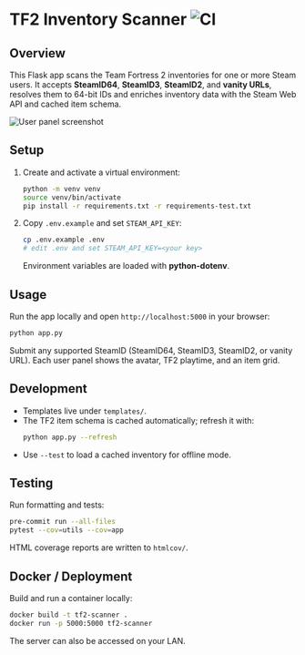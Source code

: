 # TF2 Inventory Scanner ![CI](https://github.com/dankrr/tf2-inventory-scanner/actions/workflows/ci.yml/badge.svg)

## Overview

This Flask app scans the Team Fortress 2 inventories for one or more Steam users. It accepts **SteamID64**, **SteamID3**, **SteamID2**, and **vanity URLs**, resolves them to 64-bit IDs and enriches inventory data with the Steam Web API and cached item schema.

![User panel screenshot](docs/images/user_panel.png)

## Setup

1. Create and activate a virtual environment:
   ```bash
   python -m venv venv
   source venv/bin/activate
   pip install -r requirements.txt -r requirements-test.txt
   ```
2. Copy `.env.example` and set `STEAM_API_KEY`:
   ```bash
   cp .env.example .env
   # edit .env and set STEAM_API_KEY=<your key>
   ```
   Environment variables are loaded with **python-dotenv**.

## Usage

Run the app locally and open `http://localhost:5000` in your browser:
```bash
python app.py
```
Submit any supported SteamID (SteamID64, SteamID3, SteamID2, or vanity URL). Each user panel shows the avatar, TF2 playtime, and an item grid.

## Development

- Templates live under `templates/`.
- The TF2 item schema is cached automatically; refresh it with:
  ```bash
  python app.py --refresh
  ```
- Use `--test` to load a cached inventory for offline mode.

## Testing

Run formatting and tests:
```bash
pre-commit run --all-files
pytest --cov=utils --cov=app
```
HTML coverage reports are written to `htmlcov/`.

## Docker / Deployment

Build and run a container locally:
```bash
docker build -t tf2-scanner .
docker run -p 5000:5000 tf2-scanner
```
The server can also be accessed on your LAN.
